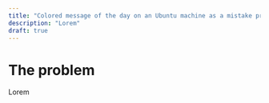 ```yaml
---
title: "Colored message of the day on an Ubuntu machine as a mistake prevention technique"
description: "Lorem"
draft: true
---
```


# The problem

Lorem
